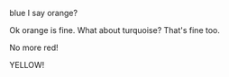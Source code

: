 blue I say
orange?

Ok orange is fine.
What about turquoise?
That's fine too. 

No more red!


YELLOW!
